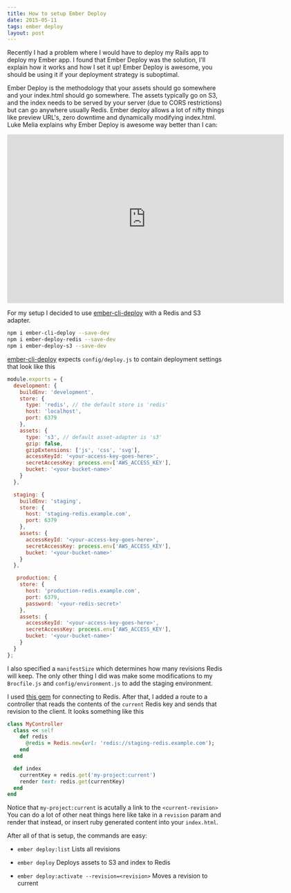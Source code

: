 ```yaml
---
title: How to setup Ember Deploy
date: 2015-05-11
tags: ember deploy
layout: post
---
```


Recently I had a problem where I would have to deploy my Rails app to deploy my Ember app. I found that Ember Deploy was the solution, I'll explain how it works and how I set it up! Ember Deploy is awesome, you should be using it if your deployment strategy is suboptimal.

Ember Deploy is the methodology that your assets should go somewhere and your index.html should go somewhere. The assets typically go on S3, and the index needs to be served by your server (due to CORS restrictions) but can go anywhere usually Redis. Ember deploy allows a lot of nifty things like preview URL's, zero downtime and dynamically modifying index.html. Luke Melia explains why Ember Deploy is awesome way better than I can:
<iframe id="player" type="text/html" width="640" height="390"
        src="https://www.youtube.com/embed/QZVYP3cPcWQ?enablejsapi=1"
        frameborder="0">
</iframe>

For my setup I decided to use [ember-cli-deploy](https://github.com/ember-cli/ember-cli-deploy) with a Redis and S3 adapter.

```bash
npm i ember-cli-deploy --save-dev
npm i ember-deploy-redis --save-dev
npm i ember-deploy-s3 --save-dev
```

[ember-cli-deploy](https://github.com/ember-cli-ember-cli-deploy) expects `config/deploy.js` to contain deployment settings that look like this

```javascript
module.exports = {
  development: {
    buildEnv: 'development',
    store: {
      type: 'redis', // the default store is 'redis'
      host: 'localhost',
      port: 6379
    },
    assets: {
      type: 's3', // default asset-adapter is 's3'
      gzip: false,
      gzipExtensions: ['js', 'css', 'svg'],
      accessKeyId: '<your-access-key-goes-here>',
      secretAccessKey: process.env['AWS_ACCESS_KEY'],
      bucket: '<your-bucket-name>'
    }
  },

  staging: {
    buildEnv: 'staging',
    store: {
      host: 'staging-redis.example.com',
      port: 6379
    },
    assets: {
      accessKeyId: '<your-access-key-goes-here>',
      secretAccessKey: process.env['AWS_ACCESS_KEY'],
      bucket: '<your-bucket-name>'
    }
  },

   production: {
    store: {
      host: 'production-redis.example.com',
      port: 6379,
      password: '<your-redis-secret>'
    },
    assets: {
      accessKeyId: '<your-access-key-goes-here>',
      secretAccessKey: process.env['AWS_ACCESS_KEY'],
      bucket: '<your-bucket-name>'
    }
  }
};
```

I also specified a `manifestSize` which determines how many revisions Redis will keep. The only other thing I did was make some modifications to my `Brocfile.js` and `config/environment.js` to add the staging environment.

I used [this gem](http://www.github.com/redis/redis-rb.git) for connecting to Redis. After that, I added a route to a controller that reads the contents of the `current` Redis key and sends that revision to the client. It looks something like this

```ruby
class MyController
  class << self
    def redis
      @redis = Redis.new(url: 'redis://staging-redis.example.com');
    end
  end

  def index
    currentKey = redis.get('my-project:current')
    render text: redis.get(currentKey)
  end
end
```

Notice that `my-project:current` is acutally a link to the `<current-revision>` You can do a lot of other neat things here like take in a `revision` param and render that instead, or insert ruby generated content into your `index.html`.

After all of that is setup, the commands are easy:

- `ember deploy:list` Lists all revisions

- `ember deploy` Deploys assets to S3 and index to Redis

- `ember deploy:activate --revision=<revision>` Moves a revision to current
